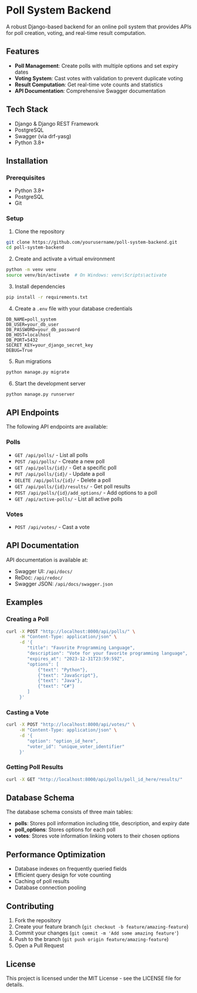 # Poll System Backend

A robust Django-based backend for an online poll system that provides APIs for poll creation, voting, and real-time result computation.

## Features

- **Poll Management**: Create polls with multiple options and set expiry dates
- **Voting System**: Cast votes with validation to prevent duplicate voting
- **Result Computation**: Get real-time vote counts and statistics
- **API Documentation**: Comprehensive Swagger documentation

## Tech Stack

- Django & Django REST Framework
- PostgreSQL
- Swagger (via drf-yasg)
- Python 3.8+

## Installation

### Prerequisites

- Python 3.8+
- PostgreSQL
- Git

### Setup

1. Clone the repository
```bash
git clone https://github.com/yourusername/poll-system-backend.git
cd poll-system-backend
```

2. Create and activate a virtual environment
```bash
python -m venv venv
source venv/bin/activate  # On Windows: venv\Scripts\activate
```

3. Install dependencies
```bash
pip install -r requirements.txt
```

4. Create a `.env` file with your database credentials
```
DB_NAME=poll_system
DB_USER=your_db_user
DB_PASSWORD=your_db_password
DB_HOST=localhost
DB_PORT=5432
SECRET_KEY=your_django_secret_key
DEBUG=True
```

5. Run migrations
```bash
python manage.py migrate
```

6. Start the development server
```bash
python manage.py runserver
```

## API Endpoints

The following API endpoints are available:

### Polls

- `GET /api/polls/` - List all polls
- `POST /api/polls/` - Create a new poll
- `GET /api/polls/{id}/` - Get a specific poll
- `PUT /api/polls/{id}/` - Update a poll
- `DELETE /api/polls/{id}/` - Delete a poll
- `GET /api/polls/{id}/results/` - Get poll results
- `POST /api/polls/{id}/add_options/` - Add options to a poll
- `GET /api/active-polls/` - List all active polls

### Votes

- `POST /api/votes/` - Cast a vote

## API Documentation

API documentation is available at:

- Swagger UI: `/api/docs/`
- ReDoc: `/api/redoc/`
- Swagger JSON: `/api/docs/swagger.json`

## Examples

### Creating a Poll

```bash
curl -X POST "http://localhost:8000/api/polls/" \
     -H "Content-Type: application/json" \
     -d '{
        "title": "Favorite Programming Language",
        "description": "Vote for your favorite programming language",
        "expires_at": "2023-12-31T23:59:59Z",
        "options": [
            {"text": "Python"},
            {"text": "JavaScript"},
            {"text": "Java"},
            {"text": "C#"}
        ]
     }'
```

### Casting a Vote

```bash
curl -X POST "http://localhost:8000/api/votes/" \
     -H "Content-Type: application/json" \
     -d '{
        "option": "option_id_here",
        "voter_id": "unique_voter_identifier"
     }'
```

### Getting Poll Results

```bash
curl -X GET "http://localhost:8000/api/polls/poll_id_here/results/"
```

## Database Schema

The database schema consists of three main tables:

- **polls**: Stores poll information including title, description, and expiry date
- **poll_options**: Stores options for each poll
- **votes**: Stores vote information linking voters to their chosen options

## Performance Optimization

- Database indexes on frequently queried fields
- Efficient query design for vote counting
- Caching of poll results
- Database connection pooling

## Contributing

1. Fork the repository
2. Create your feature branch (`git checkout -b feature/amazing-feature`)
3. Commit your changes (`git commit -m 'Add some amazing feature'`)
4. Push to the branch (`git push origin feature/amazing-feature`)
5. Open a Pull Request

## License

This project is licensed under the MIT License - see the LICENSE file for details.
